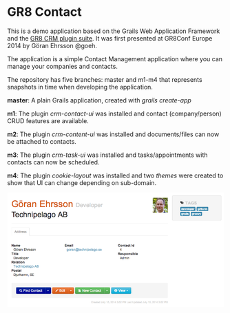 # GR8 Contact

This is a demo application based on the Grails Web Application Framework and the [GR8 CRM plugin suite](http://gr8crm.github.io/).
It was first presented at GR8Conf Europe 2014 by Göran Ehrsson @goeh.

The application is a simple Contact Management application where you can manage your companies and contacts.

The repository has five branches: master and m1-m4 that represents snapshots in time when developing the application.

**master**: A plain Grails application, created with *grails create-app*

**m1**: The plugin *crm-contact-ui* was installed and contact (company/person) CRUD features are available.

**m2**: The plugin *crm-content-ui* was installed and documents/files can now be attached to contacts.

**m3**: The plugin *crm-task-ui* was installed and tasks/appointments with contacts can now be scheduled.

**m4**: The plugin *cookie-layout* was installed and two *themes* were created to show that UI can change depending on sub-domain.

![GR8 Contact Manager](src/docs/images/crm-contact-show.png)
